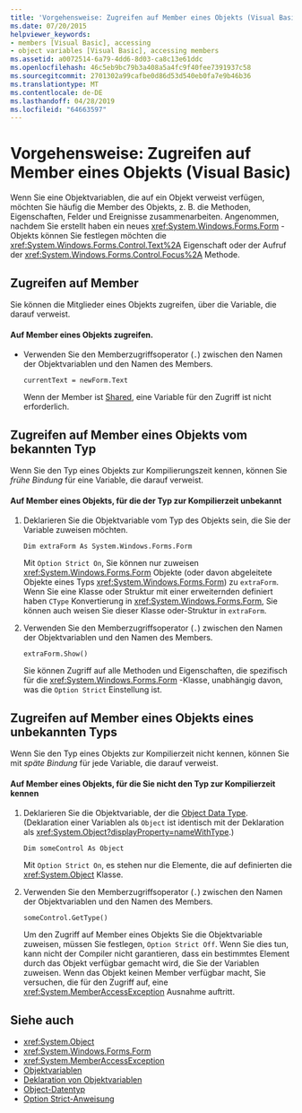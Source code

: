 ```yaml
---
title: 'Vorgehensweise: Zugreifen auf Member eines Objekts (Visual Basic)'
ms.date: 07/20/2015
helpviewer_keywords:
- members [Visual Basic], accessing
- object variables [Visual Basic], accessing members
ms.assetid: a0072514-6a79-4dd6-8d03-ca8c13e61ddc
ms.openlocfilehash: 46c5eb9bc79b3a408a5a4fc9f40fee7391937c58
ms.sourcegitcommit: 2701302a99cafbe0d86d53d540eb0fa7e9b46b36
ms.translationtype: MT
ms.contentlocale: de-DE
ms.lasthandoff: 04/28/2019
ms.locfileid: "64663597"
---
```

# <a name="how-to-access-members-of-an-object-visual-basic"></a>Vorgehensweise: Zugreifen auf Member eines Objekts (Visual Basic)
Wenn Sie eine Objektvariablen, die auf ein Objekt verweist verfügen, möchten Sie häufig die Member des Objekts, z. B. die Methoden, Eigenschaften, Felder und Ereignisse zusammenarbeiten. Angenommen, nachdem Sie erstellt haben ein neues <xref:System.Windows.Forms.Form> -Objekts können Sie festlegen möchten die <xref:System.Windows.Forms.Control.Text%2A> Eigenschaft oder der Aufruf der <xref:System.Windows.Forms.Control.Focus%2A> Methode.  
  
## <a name="accessing-members"></a>Zugreifen auf Member  
 Sie können die Mitglieder eines Objekts zugreifen, über die Variable, die darauf verweist.  
  
#### <a name="to-access-members-of-an-object"></a>Auf Member eines Objekts zugreifen.  
  
- Verwenden Sie den Memberzugriffsoperator (`.`) zwischen den Namen der Objektvariablen und den Namen des Members.  
  
    ```  
    currentText = newForm.Text  
    ```  
  
     Wenn der Member ist [Shared](../../../../visual-basic/language-reference/modifiers/shared.md), eine Variable für den Zugriff ist nicht erforderlich.  
  
## <a name="accessing-members-of-an-object-of-known-type"></a>Zugreifen auf Member eines Objekts vom bekannten Typ  
 Wenn Sie den Typ eines Objekts zur Kompilierungszeit kennen, können Sie *frühe Bindung* für eine Variable, die darauf verweist.  
  
#### <a name="to-access-members-of-an-object-for-which-you-know-the-type-at-compile-time"></a>Auf Member eines Objekts, für die der Typ zur Kompilierzeit unbekannt  
  
1. Deklarieren Sie die Objektvariable vom Typ des Objekts sein, die Sie der Variable zuweisen möchten.  
  
    ```  
    Dim extraForm As System.Windows.Forms.Form  
    ```  
  
     Mit `Option Strict On`, Sie können nur zuweisen <xref:System.Windows.Forms.Form> Objekte (oder davon abgeleitete Objekte eines Typs <xref:System.Windows.Forms.Form>) zu `extraForm`. Wenn Sie eine Klasse oder Struktur mit einer erweiternden definiert haben `CType` Konvertierung in <xref:System.Windows.Forms.Form>, Sie können auch weisen Sie dieser Klasse oder-Struktur in `extraForm`.  
  
2. Verwenden Sie den Memberzugriffsoperator (`.`) zwischen den Namen der Objektvariablen und den Namen des Members.  
  
    ```  
    extraForm.Show()  
    ```  
  
     Sie können Zugriff auf alle Methoden und Eigenschaften, die spezifisch für die <xref:System.Windows.Forms.Form> -Klasse, unabhängig davon, was die `Option Strict` Einstellung ist.  
  
## <a name="accessing-members-of-an-object-of-unknown-type"></a>Zugreifen auf Member eines Objekts eines unbekannten Typs  
 Wenn Sie den Typ eines Objekts zur Kompilierzeit nicht kennen, können Sie mit *späte Bindung* für jede Variable, die darauf verweist.  
  
#### <a name="to-access-members-of-an-object-for-which-you-do-not-know-the-type-at-compile-time"></a>Auf Member eines Objekts, für die Sie nicht den Typ zur Kompilierzeit kennen  
  
1. Deklarieren Sie die Objektvariable, der die [Object Data Type](../../../../visual-basic/language-reference/data-types/object-data-type.md). (Deklaration einer Variablen als `Object` ist identisch mit der Deklaration als <xref:System.Object?displayProperty=nameWithType>.)  
  
    ```  
    Dim someControl As Object  
    ```  
  
     Mit `Option Strict On`, es stehen nur die Elemente, die auf definierten die <xref:System.Object> Klasse.  
  
2. Verwenden Sie den Memberzugriffsoperator (`.`) zwischen den Namen der Objektvariablen und den Namen des Members.  
  
    ```  
    someControl.GetType()  
    ```  
  
     Um den Zugriff auf Member eines Objekts Sie die Objektvariable zuweisen, müssen Sie festlegen, `Option Strict Off`. Wenn Sie dies tun, kann nicht der Compiler nicht garantieren, dass ein bestimmtes Element durch das Objekt verfügbar gemacht wird, die Sie der Variablen zuweisen. Wenn das Objekt keinen Member verfügbar macht, Sie versuchen, die für den Zugriff auf, eine <xref:System.MemberAccessException> Ausnahme auftritt.  
  
## <a name="see-also"></a>Siehe auch

- <xref:System.Object>
- <xref:System.Windows.Forms.Form>
- <xref:System.MemberAccessException>
- [Objektvariablen](../../../../visual-basic/programming-guide/language-features/variables/object-variables.md)
- [Deklaration von Objektvariablen](../../../../visual-basic/programming-guide/language-features/variables/object-variable-declaration.md)
- [Object-Datentyp](../../../../visual-basic/language-reference/data-types/object-data-type.md)
- [Option Strict-Anweisung](../../../../visual-basic/language-reference/statements/option-strict-statement.md)
